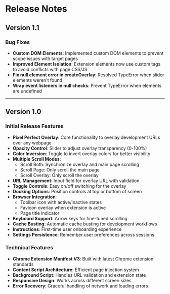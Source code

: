 # Release Notes

## Version 1.1

### Bug Fixes
- **Custom DOM Elements**: Implemented custom DOM elements to prevent scope issues with target pages
- **Improved Element Isolation**: Extension elements now use custom tags to avoid conflicts with page CSS/JS
- **Fix null element error in createOverlay**: Resolved TypeError when slider elements weren't found
- **Wrap event listeners in null checks**: Prevent TypeError when elements are undefined

---

## Version 1.0
### Initial Release Features
- **Pixel Perfect Overlay**: Core functionality to overlay development URLs over any webpage
- **Opacity Control**: Slider to adjust overlay transparency (0-100%)
- **Color Inversion**: Toggle to invert overlay colors for better visibility
- **Multiple Scroll Modes**: 
  - Scroll Both: Synchronize overlay and main page scrolling
  - Scroll Page: Only scroll the main page
  - Scroll Overlay: Only scroll the overlay
- **URL Management**: Input field for overlay URL with validation
- **Toggle Controls**: Easy on/off switching for the overlay
- **Docking Options**: Position controls at top or bottom of screen
- **Browser Integration**: 
  - Toolbar icon with active/inactive states
  - Favicon overlay when extension is active
  - Page title indicator
- **Keyboard Support**: Arrow keys for fine-tuned scrolling
- **Cache Busting**: Automatic cache busting for development workflows
- **Instructions**: First-time user onboarding experience
- **Settings Persistence**: Remember user preferences across sessions

### Technical Features
- **Chrome Extension Manifest V3**: Built with latest Chrome extension standards
- **Content Script Architecture**: Efficient page injection system
- **Background Script**: Handles URL validation and extension state
- **Responsive Design**: Works across different screen sizes
- **Error Recovery**: Graceful handling of network and loading errors
